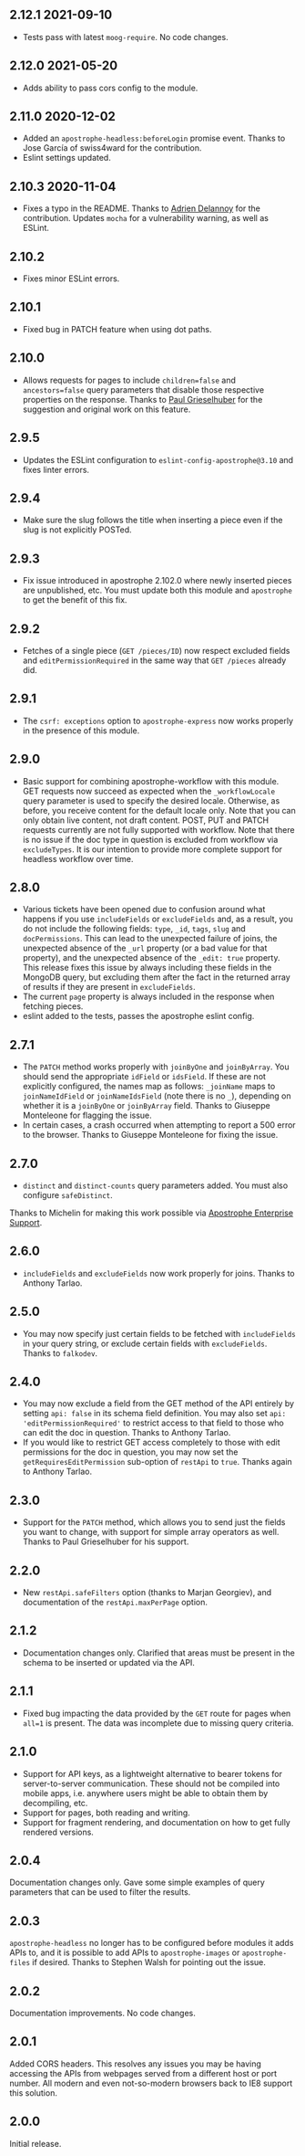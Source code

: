 ## 2.12.1 2021-09-10
* Tests pass with latest `moog-require`. No code changes.

## 2.12.0 2021-05-20
* Adds ability to pass cors config to the module.

## 2.11.0 2020-12-02

* Added an `apostrophe-headless:beforeLogin` promise event. Thanks to Jose García of swiss4ward for the contribution.
* Eslint settings updated.

## 2.10.3 2020-11-04

* Fixes a typo in the README. Thanks to [Adrien Delannoy](https://github.com/Adrien-D) for the contribution. Updates `mocha` for a vulnerability warning, as well as ESLint.

## 2.10.2

* Fixes minor ESLint errors.

## 2.10.1

* Fixed bug in PATCH feature when using dot paths.

## 2.10.0

* Allows requests for pages to include `children=false` and `ancestors=false` query parameters that disable those respective properties on the response. Thanks to [Paul Grieselhuber](https://github.com/paulisloud) for the suggestion and original work on this feature.

## 2.9.5

* Updates the ESLint configuration to `eslint-config-apostrophe@3.10` and fixes linter errors.

## 2.9.4

* Make sure the slug follows the title when inserting a piece even if the slug is not explicitly POSTed.

## 2.9.3

* Fix issue introduced in apostrophe 2.102.0 where newly inserted pieces are unpublished, etc. You must update both this module and `apostrophe` to get the benefit of this fix.

## 2.9.2

* Fetches of a single piece (`GET /pieces/ID`) now respect excluded fields and `editPermissionRequired` in the same way that `GET /pieces` already did.

## 2.9.1

* The `csrf: exceptions` option to `apostrophe-express` now works properly in the presence of this module.

## 2.9.0

* Basic support for combining apostrophe-workflow with this module. GET requests now succeed as expected when the `_workflowLocale` query parameter is used to specify the desired locale. Otherwise, as before, you receive content for the default locale only. Note that you can only obtain live content, not draft content. POST, PUT and PATCH requests currently are not fully supported with workflow. Note that there is no issue if the doc type in question is excluded from workflow via `excludeTypes`. It is our intention to provide more complete support for headless workflow over time.

## 2.8.0

* Various tickets have been opened due to confusion around what happens if you use `includeFields` or `excludeFields` and, as a result, you do not include the following fields: `type`, `_id`, `tags`, `slug` and `docPermissions`. This can lead to the unexpected failure of joins, the unexpected absence of the `_url` property (or a bad value for that property), and the unexpected absence of the `_edit: true` property. This release fixes this issue by always including these fields in the MongoDB query, but excluding them after the fact in the returned array of results if they are present in `excludeFields`.
* The current `page` property is always included in the response when fetching pieces.
* eslint added to the tests, passes the apostrophe eslint config.

## 2.7.1

* The `PATCH` method works properly with `joinByOne` and `joinByArray`. You should send the appropriate `idField` or `idsField`. If these are not explicitly configured, the names map as follows: `_joinName` maps to `joinNameIdField` or `joinNameIdsField` (note there is no `_`), depending on whether it is a `joinByOne` or `joinByArray` field. Thanks to Giuseppe Monteleone for flagging the issue.
* In certain cases, a crash occurred when attempting to report a 500 error to the browser. Thanks to Giuseppe Monteleone for fixing the issue.

## 2.7.0

* `distinct` and `distinct-counts` query parameters added. You must also configure `safeDistinct`.

Thanks to Michelin for making this work possible via [Apostrophe Enterprise Support](https://apostrophecms.org/support/enterprise-support).

## 2.6.0

* `includeFields` and `excludeFields` now work properly for joins. Thanks to Anthony Tarlao.

## 2.5.0

* You may now specify just certain fields to be fetched with `includeFields` in your query string, or exclude certain fields with `excludeFields`. Thanks to `falkodev`.

## 2.4.0

* You may now exclude a field from the GET method of the API entirely by setting `api: false` in its schema field definition. You may also set `api: 'editPermissionRequired'` to restrict access to that field to those who can edit the doc in question. Thanks to Anthony Tarlao.
* If you would like to restrict GET access completely to those with edit permissions for the doc in question, you may now set the `getRequiresEditPermission` sub-option of `restApi` to `true`. Thanks again to Anthony Tarlao.

## 2.3.0

* Support for the `PATCH` method, which allows you to send just the fields you want to change, with support for simple array operators as well. Thanks to Paul Grieselhuber for his support.

## 2.2.0

* New `restApi.safeFilters` option (thanks to Marjan Georgiev), and documentation of the `restApi.maxPerPage` option.

## 2.1.2

* Documentation changes only. Clarified that areas must be present in the schema to be inserted or updated via the API.

## 2.1.1

* Fixed bug impacting the data provided by the `GET` route for pages when `all=1` is present. The data was incomplete due to missing query criteria.

## 2.1.0

* Support for API keys, as a lightweight alternative to bearer tokens for server-to-server communication. These should not be compiled into mobile apps, i.e. anywhere users might be able to obtain them by decompiling, etc.
* Support for pages, both reading and writing.
* Support for fragment rendering, and documentation on how to get fully rendered versions.

## 2.0.4

Documentation changes only. Gave some simple examples of query parameters that can be used to filter the results.

## 2.0.3

`apostrophe-headless` no longer has to be configured before modules it adds APIs to, and it is possible to add APIs to `apostrophe-images` or `apostrophe-files` if desired. Thanks to Stephen Walsh for pointing out the issue.

## 2.0.2

Documentation improvements. No code changes.

## 2.0.1

Added CORS headers. This resolves any issues you may be having accessing the APIs from webpages served from a different host or port number. All modern and even not-so-modern browsers back to IE8 support this solution.

## 2.0.0

Initial release.
